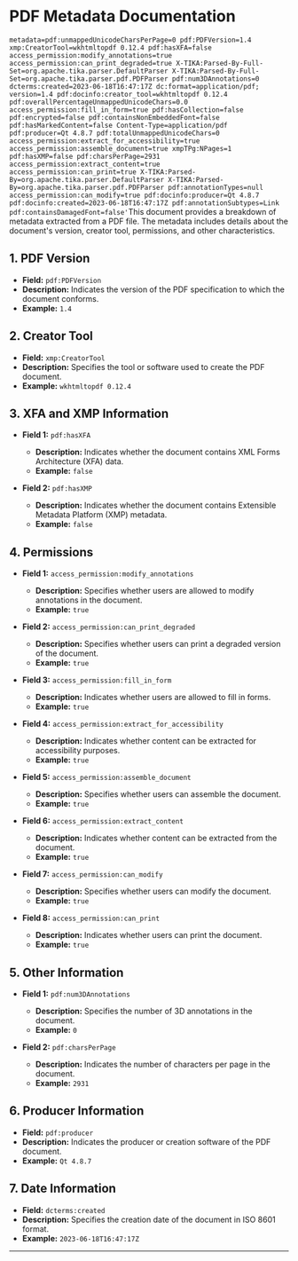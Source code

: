 
# PDF Metadata Documentation
`
metadata=pdf:unmappedUnicodeCharsPerPage=0 pdf:PDFVersion=1.4 xmp:CreatorTool=wkhtmltopdf 0.12.4 pdf:hasXFA=false access_permission:modify_annotations=true access_permission:can_print_degraded=true X-TIKA:Parsed-By-Full-Set=org.apache.tika.parser.DefaultParser X-TIKA:Parsed-By-Full-Set=org.apache.tika.parser.pdf.PDFParser pdf:num3DAnnotations=0 dcterms:created=2023-06-18T16:47:17Z dc:format=application/pdf; version=1.4 pdf:docinfo:creator_tool=wkhtmltopdf 0.12.4 pdf:overallPercentageUnmappedUnicodeChars=0.0 access_permission:fill_in_form=true pdf:hasCollection=false pdf:encrypted=false pdf:containsNonEmbeddedFont=false pdf:hasMarkedContent=false Content-Type=application/pdf pdf:producer=Qt 4.8.7 pdf:totalUnmappedUnicodeChars=0 access_permission:extract_for_accessibility=true access_permission:assemble_document=true xmpTPg:NPages=1 pdf:hasXMP=false pdf:charsPerPage=2931 access_permission:extract_content=true access_permission:can_print=true X-TIKA:Parsed-By=org.apache.tika.parser.DefaultParser X-TIKA:Parsed-By=org.apache.tika.parser.pdf.PDFParser pdf:annotationTypes=null access_permission:can_modify=true pdf:docinfo:producer=Qt 4.8.7 pdf:docinfo:created=2023-06-18T16:47:17Z pdf:annotationSubtypes=Link pdf:containsDamagedFont=false'
`This document provides a breakdown of metadata extracted from a PDF file. The metadata includes details about the document's version, creator tool, permissions, and other characteristics.

## 1. PDF Version

- **Field:** `pdf:PDFVersion`
- **Description:** Indicates the version of the PDF specification to which the document conforms.
- **Example:** `1.4`

## 2. Creator Tool

- **Field:** `xmp:CreatorTool`
- **Description:** Specifies the tool or software used to create the PDF document.
- **Example:** `wkhtmltopdf 0.12.4`

## 3. XFA and XMP Information

- **Field 1:** `pdf:hasXFA`
    - **Description:** Indicates whether the document contains XML Forms Architecture (XFA) data.
    - **Example:** `false`

- **Field 2:** `pdf:hasXMP`
    - **Description:** Indicates whether the document contains Extensible Metadata Platform (XMP) metadata.
    - **Example:** `false`

## 4. Permissions

- **Field 1:** `access_permission:modify_annotations`
    - **Description:** Specifies whether users are allowed to modify annotations in the document.
    - **Example:** `true`

- **Field 2:** `access_permission:can_print_degraded`
    - **Description:** Specifies whether users can print a degraded version of the document.
    - **Example:** `true`

- **Field 3:** `access_permission:fill_in_form`
    - **Description:** Indicates whether users are allowed to fill in forms.
    - **Example:** `true`

- **Field 4:** `access_permission:extract_for_accessibility`
    - **Description:** Indicates whether content can be extracted for accessibility purposes.
    - **Example:** `true`

- **Field 5:** `access_permission:assemble_document`
    - **Description:** Specifies whether users can assemble the document.
    - **Example:** `true`

- **Field 6:** `access_permission:extract_content`
    - **Description:** Indicates whether content can be extracted from the document.
    - **Example:** `true`

- **Field 7:** `access_permission:can_modify`
    - **Description:** Specifies whether users can modify the document.
    - **Example:** `true`

- **Field 8:** `access_permission:can_print`
    - **Description:** Indicates whether users can print the document.
    - **Example:** `true`

## 5. Other Information

- **Field 1:** `pdf:num3DAnnotations`
    - **Description:** Specifies the number of 3D annotations in the document.
    - **Example:** `0`

- **Field 2:** `pdf:charsPerPage`
    - **Description:** Indicates the number of characters per page in the document.
    - **Example:** `2931`

## 6. Producer Information

- **Field:** `pdf:producer`
- **Description:** Indicates the producer or creation software of the PDF document.
- **Example:** `Qt 4.8.7`

## 7. Date Information

- **Field:** `dcterms:created`
- **Description:** Specifies the creation date of the document in ISO 8601 format.
- **Example:** `2023-06-18T16:47:17Z`

---

